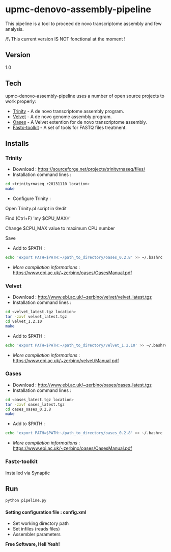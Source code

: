upmc-denovo-assembly-pipeline
=============================

This pipeline is a tool to proceed de novo transcriptome assembly and few analysis.

/!\ This current version IS NOT fonctional at the moment !

Version
----

1.0

Tech
-----------

upmc-denovo-assembly-pipeline uses a number of open source projects to work properly:

* [Trinity] - A de novo transcriptome assembly program.
* [Velvet] - A de novo genome assembly program.
* [Oases] - A Velvet extention for de novo transcriptome assembly.
* [Fastx-toolkit] - A set of tools for FASTQ files treatment.

Installs
--------------
### Trinity

* Download : https://sourceforge.net/projects/trinityrnaseq/files/
* Installation command lines : 
```sh
cd <trinityrnaseq_r20131110 location>
make 
```
* Configure Trinity :

Open Trinity.pl script in Gedit

Find (Ctrl+F) 'my $CPU_MAX='

Change $CPU_MAX value to maximum CPU number

Save

* Add to $PATH : 
```sh
echo 'export PATH=$PATH:~/path_to_directory/oases_0.2.8' >> ~/.bashrc
```
* _More compilation informations_ : https://www.ebi.ac.uk/~zerbino/oases/OasesManual.pdf

### Velvet

* Download : http://www.ebi.ac.uk/~zerbino/velvet/velvet_latest.tgz
* Installation command lines : 
```sh
cd <velvet_latest.tgz location>
tar -zxvf velvet_latest.tgz
cd velvet_1.2.10
make
```
* Add to $PATH : 
```sh
echo 'export PATH=$PATH:~/path_to_directory/velvet_1.2.10' >> ~/.bashrc
```
* _More compilation informations_ : https://www.ebi.ac.uk/~zerbino/velvet/Manual.pdf

### Oases

* Download : http://www.ebi.ac.uk/~zerbino/oases/oases_latest.tgz 
* Installation command lines : 
```sh
cd <oases_latest.tgz location>
tar -zxvf oases_latest.tgz
cd oases_oases_0.2.8
make 
```
* Add to $PATH : 
```sh
echo 'export PATH=$PATH:~/path_to_directory/oases_0.2.8' >> ~/.bashrc
```
* _More compilation informations_ : https://www.ebi.ac.uk/~zerbino/oases/OasesManual.pdf

### Fastx-toolkit
Installed via Synaptic


Run
--------------

```sh
python pipeline.py
```


#### Setting configuration file : config.xml 

* Set working directory path
* Set infiles (reads files)
* Assembler parameters


**Free Software, Hell Yeah!**

[Trinity]:http://trinityrnaseq.sourceforge.net/
[Velvet]:http://www.ebi.ac.uk/~zerbino/velvet/
[Oases]:https://www.ebi.ac.uk/~zerbino/oases/
[Fastx-toolkit]:http://hannonlab.cshl.edu/fastx_toolkit/

